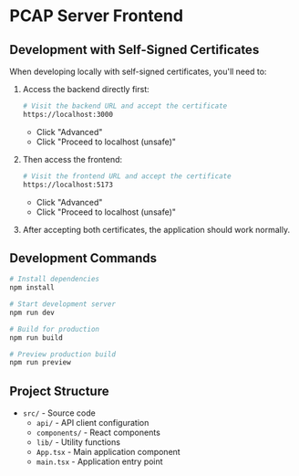 # PCAP Server Frontend

## Development with Self-Signed Certificates

When developing locally with self-signed certificates, you'll need to:

1. Access the backend directly first:
   ```bash
   # Visit the backend URL and accept the certificate
   https://localhost:3000
   ```
   - Click "Advanced"
   - Click "Proceed to localhost (unsafe)"

2. Then access the frontend:
   ```bash
   # Visit the frontend URL and accept the certificate
   https://localhost:5173
   ```
   - Click "Advanced"
   - Click "Proceed to localhost (unsafe)"

3. After accepting both certificates, the application should work normally.

## Development Commands

```bash
# Install dependencies
npm install

# Start development server
npm run dev

# Build for production
npm run build

# Preview production build
npm run preview
```

## Project Structure

- `src/` - Source code
  - `api/` - API client configuration
  - `components/` - React components
  - `lib/` - Utility functions
  - `App.tsx` - Main application component
  - `main.tsx` - Application entry point
